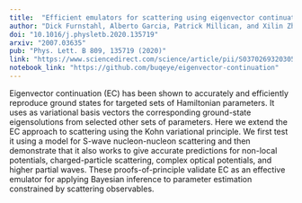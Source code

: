 ```yaml
---
title:  "Efficient emulators for scattering using eigenvector continuation"
author: "Dick Furnstahl, Alberto Garcia, Patrick Millican, and Xilin Zhang"
doi: "10.1016/j.physletb.2020.135719"
arxiv: "2007.03635"
pub: "Phys. Lett. B 809, 135719 (2020)"
link: "https://www.sciencedirect.com/science/article/pii/S0370269320305220?via%3Dihub"
notebook_link: "https://github.com/buqeye/eigenvector-continuation"
---
```


Eigenvector continuation (EC) has been shown to accurately and efficiently reproduce ground states for targeted sets of Hamiltonian parameters. It uses as variational basis vectors the corresponding ground-state eigensolutions from selected other sets of parameters. Here we extend the EC approach to scattering using the Kohn variational principle. We first test it using a model for S-wave nucleon-nucleon scattering and then demonstrate that it also works to give accurate predictions for non-local potentials, charged-particle scattering, complex optical potentials, and higher partial waves. These proofs-of-principle validate EC as an effective emulator for applying Bayesian inference to parameter estimation constrained by scattering observables.